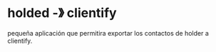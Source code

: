# holded  -》 clientify
pequeña aplicación que permitira exportar los contactos de holder a clientify.
